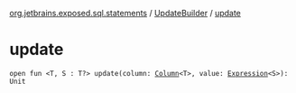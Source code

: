 [org.jetbrains.exposed.sql.statements](../index.md) / [UpdateBuilder](index.md) / [update](.)

# update

`open fun <T, S : T?> update(column: `[`Column`](../../org.jetbrains.exposed.sql/-column/index.md)`<T>, value: `[`Expression`](../../org.jetbrains.exposed.sql/-expression/index.md)`<S>): Unit`